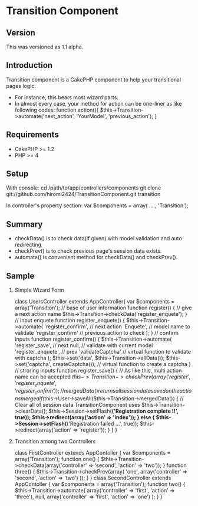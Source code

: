 # Transition Component #

## Version ##

This was versioned as 1.1 alpha.

## Introduction ##

Transition component is a CakePHP component to help your transitional pages logic.

- For instance, this bears most wizard parts.
- In almost every case, your method for action can be one-liner as like following codes:
		function action(){
			$this->Transition->automate('next_action', 'YourModel', 'previous_action');
		}

## Requirements ##

- CakePHP >= 1.2
- PHP >= 4

## Setup ##

With console:
	cd /path/to/app/controllers/components
	git clone git://github.com/hiromi2424/TransitionComponent.git transition

In controller's property section:
	var $components = array( ... , 'Transition');

## Summary ##

- checkData() is to check data(if given) with model validation and auto redirecting
- checkPrev() is to check previous page's session data exists.
- automate() is convenient method for checkData() and checkPrev().

## Sample ##

1. Simple Wizard Form

	class UsersController extends AppController{
		var $components = array('Transition');
		// base of user information
		function register() {
			// give a next action name
			$this->Transition->checkData('register_enquete');
		}
		// input enquete
		function register_enquete() {
			$this->Transition->automate(
				'register_confirm', // next action
				'Enquete', // model name to validate
				'register_confirm' // previous action to check
			);
		}
		// confirm inputs
		function register_confirm() {
			$this->Transition->automate(
				'register_save', // next
				null, // validate with current model
				'register_enquete', // prev
				'validateCaptcha' // virtual function to validate with captcha
			 );
			$this->set('data', $this->Transition->allData());
			$this->set('captcha', createCaptcha()); // virtual function to create a captcha
		}
		// stroring inputs
		function register_save() {
			// As like this, multi action name can be accepted
			$this->Transition->checkPrev(array(
				'register',
				'register_enquete',
				'register_confirm'
			));
			// mergedData() returns all session data saved on the actions merged
			if ($this->User->saveAll($this->Transition->mergedData()) {
				// Clear all of session data TransitionComponent uses
				$this->Transition->clearData();
				$this->Session->setFlash(__('Registration complete !!', true));
				$this->redirect(array('action' => 'index'));
			} else {
				$this->Session->setFlash(__('Registration failed ...', true));
				$this->redirect(array('action' => 'register'));
			}
		}
	}


2. Transition among two Controllers

	class FirstController extends AppContoller {
		var $components = array('Transition');
		function one() {
			$this->Transition->checkData(array('controller' => 'second', 'action' => 'two'));
		}
		function three() {
			$this->Transition->checkPrev(array(
				'one',
				array('controller' => 'second', 'action' => 'two')
			));
		}
	}
	class SecondController extends AppContoller {
		var $components = array('Transition');
		function two() {
			$this->Transition->automate(
				array('controller' => 'first', 'action' => 'three'),
				null,
				array('controller' => 'first', 'action' => 'one')
			);
		}
	}
